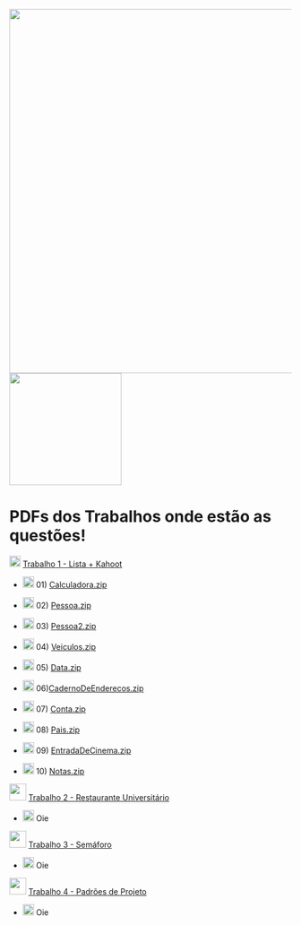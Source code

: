 <img src="https://github.com/user-attachments/assets/2f9f4933-38b7-475d-a1d7-302c33505d06" width="650"> <img src="https://github.com/user-attachments/assets/93a591d1-4b04-47d1-a059-46172c5d54e9" width="200">


# PDFs dos Trabalhos onde estão as questões!
<img src="https://github.com/user-attachments/assets/944023ff-3337-47e9-970b-7c5e54018c0c" width="20">  [Trabalho 1 - Lista + Kahoot](https://github.com/brunamota/POO/files/15017615/Trabalho.1.-.POO.pdf)
- <img src="https://github.com/user-attachments/assets/4cdc79b4-19f0-465f-8e5f-9e71eee31bb1" width="20"> 01) [Calculadora.zip](https://github.com/user-attachments/files/16215576/Calculadora.zip)
- <img src="https://github.com/user-attachments/assets/4cdc79b4-19f0-465f-8e5f-9e71eee31bb1" width="20"> 02) [Pessoa.zip](https://github.com/user-attachments/files/16215578/Pessoa.zip)

- <img src="https://github.com/user-attachments/assets/4cdc79b4-19f0-465f-8e5f-9e71eee31bb1" width="20"> 03) [Pessoa2.zip](https://github.com/user-attachments/files/16215579/Pessoa2.zip)
- <img src="https://github.com/user-attachments/assets/4cdc79b4-19f0-465f-8e5f-9e71eee31bb1" width="20"> 04) [Veiculos.zip](https://github.com/user-attachments/files/16215581/Veiculos.zip)

- <img src="https://github.com/user-attachments/assets/4cdc79b4-19f0-465f-8e5f-9e71eee31bb1" width="20"> 05) [Data.zip](https://github.com/user-attachments/files/16215582/Data.zip)

- <img src="https://github.com/user-attachments/assets/4cdc79b4-19f0-465f-8e5f-9e71eee31bb1" width="20"> 06)[CadernoDeEnderecos.zip](https://github.com/user-attachments/files/16215583/CadernoDeEnderecos.zip)

- <img src="https://github.com/user-attachments/assets/4cdc79b4-19f0-465f-8e5f-9e71eee31bb1" width="20"> 07) [Conta.zip](https://github.com/user-attachments/files/16215584/Conta.zip)

- <img src="https://github.com/user-attachments/assets/4cdc79b4-19f0-465f-8e5f-9e71eee31bb1" width="20"> 08) [Pais.zip](https://github.com/user-attachments/files/16215585/Pais.zip)

- <img src="https://github.com/user-attachments/assets/4cdc79b4-19f0-465f-8e5f-9e71eee31bb1" width="20"> 09) [EntradaDeCinema.zip](https://github.com/user-attachments/files/16215586/EntradaDeCinema.zip)

- <img src="https://github.com/user-attachments/assets/4cdc79b4-19f0-465f-8e5f-9e71eee31bb1" width="20"> 10) [Notas.zip](https://github.com/user-attachments/files/16215588/Notas.zip)


<img src="https://github.com/user-attachments/assets/33a2a630-96e3-421c-b5bf-c55fd9c44bae" width="30">  [Trabalho 2 - Restaurante Universitário](https://github.com/brunamota/POO/files/15017616/Trabalho.2.-.POO.pdf)
- <img src="https://github.com/user-attachments/assets/4cdc79b4-19f0-465f-8e5f-9e71eee31bb1" width="20"> Oie

<img src="https://github.com/user-attachments/assets/dbd2d408-a403-40c3-be1e-3d266de5f784" width="30"> [Trabalho 3 - Semáforo](https://github.com/brunamota/POO/files/15017683/Trabalho.3.-.POO.pdf)
- <img src="https://github.com/user-attachments/assets/4cdc79b4-19f0-465f-8e5f-9e71eee31bb1" width="20"> Oie

<img src="https://github.com/user-attachments/assets/8089840f-1aaa-4a92-9a74-a71007587bbc" width="30"> [Trabalho 4 - Padrões de Projeto](https://github.com/user-attachments/files/16045775/Trabalho.4.-.POO.pdf)
- <img src="https://github.com/user-attachments/assets/4cdc79b4-19f0-465f-8e5f-9e71eee31bb1" width="20"> Oie




